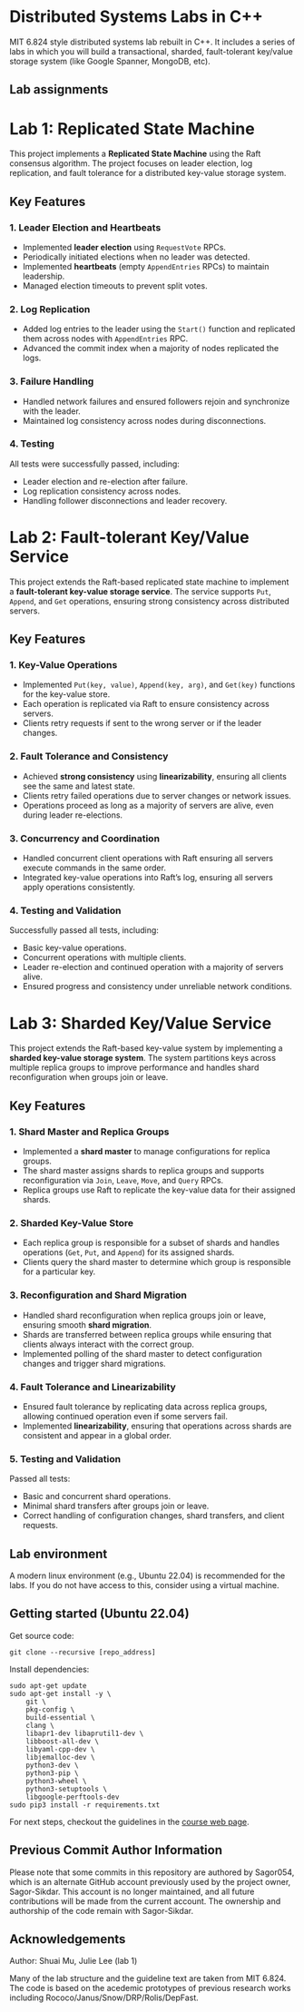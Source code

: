 
#  Distributed Systems Labs in C++

MIT 6.824 style distributed systems lab rebuilt in C++.
It includes a series of labs in which you will build a transactional, sharded, fault-tolerant key/value storage system (like Google Spanner, MongoDB, etc). 

## Lab assignments

# Lab 1: Replicated State Machine

This project implements a **Replicated State Machine** using the Raft consensus algorithm. The project focuses on leader election, log replication, and fault tolerance for a distributed key-value storage system.

## Key Features

### 1. Leader Election and Heartbeats
- Implemented **leader election** using `RequestVote` RPCs.
- Periodically initiated elections when no leader was detected.
- Implemented **heartbeats** (empty `AppendEntries` RPCs) to maintain leadership.
- Managed election timeouts to prevent split votes.

### 2. Log Replication
- Added log entries to the leader using the `Start()` function and replicated them across nodes with `AppendEntries` RPC.
- Advanced the commit index when a majority of nodes replicated the logs.

### 3. Failure Handling
- Handled network failures and ensured followers rejoin and synchronize with the leader.
- Maintained log consistency across nodes during disconnections.

### 4. Testing
All tests were successfully passed, including:
- Leader election and re-election after failure.
- Log replication consistency across nodes.
- Handling follower disconnections and leader recovery.

# Lab 2: Fault-tolerant Key/Value Service

This project extends the Raft-based replicated state machine to implement a **fault-tolerant key-value storage service**. The service supports `Put`, `Append`, and `Get` operations, ensuring strong consistency across distributed servers.

## Key Features

### 1. Key-Value Operations
- Implemented `Put(key, value)`, `Append(key, arg)`, and `Get(key)` functions for the key-value store.
- Each operation is replicated via Raft to ensure consistency across servers.
- Clients retry requests if sent to the wrong server or if the leader changes.

### 2. Fault Tolerance and Consistency
- Achieved **strong consistency** using **linearizability**, ensuring all clients see the same and latest state.
- Clients retry failed operations due to server changes or network issues.
- Operations proceed as long as a majority of servers are alive, even during leader re-elections.

### 3. Concurrency and Coordination
- Handled concurrent client operations with Raft ensuring all servers execute commands in the same order.
- Integrated key-value operations into Raft’s log, ensuring all servers apply operations consistently.

### 4. Testing and Validation
Successfully passed all tests, including:
- Basic key-value operations.
- Concurrent operations with multiple clients.
- Leader re-election and continued operation with a majority of servers alive.
- Ensured progress and consistency under unreliable network conditions.
# Lab 3: Sharded Key/Value Service

This project extends the Raft-based key-value system by implementing a **sharded key-value storage system**. The system partitions keys across multiple replica groups to improve performance and handles shard reconfiguration when groups join or leave.

## Key Features

### 1. Shard Master and Replica Groups
- Implemented a **shard master** to manage configurations for replica groups.
- The shard master assigns shards to replica groups and supports reconfiguration via `Join`, `Leave`, `Move`, and `Query` RPCs.
- Replica groups use Raft to replicate the key-value data for their assigned shards.

### 2. Sharded Key-Value Store
- Each replica group is responsible for a subset of shards and handles operations (`Get`, `Put`, and `Append`) for its assigned shards.
- Clients query the shard master to determine which group is responsible for a particular key.

### 3. Reconfiguration and Shard Migration
- Handled shard reconfiguration when replica groups join or leave, ensuring smooth **shard migration**.
- Shards are transferred between replica groups while ensuring that clients always interact with the correct group.
- Implemented polling of the shard master to detect configuration changes and trigger shard migrations.

### 4. Fault Tolerance and Linearizability
- Ensured fault tolerance by replicating data across replica groups, allowing continued operation even if some servers fail.
- Implemented **linearizability**, ensuring that operations across shards are consistent and appear in a global order.

### 5. Testing and Validation
Passed all tests:
- Basic and concurrent shard operations.
- Minimal shard transfers after groups join or leave.
- Correct handling of configuration changes, shard transfers, and client requests.

## Lab environment

A modern linux environment (e.g., Ubuntu 22.04) is recommended for the labs. If you do not have access to this, consider using a virtual machine. 

## Getting started (Ubuntu 22.04)

Get source code:
```
git clone --recursive [repo_address]
```

Install dependencies:
```
sudo apt-get update
sudo apt-get install -y \
    git \
    pkg-config \
    build-essential \
    clang \
    libapr1-dev libaprutil1-dev \
    libboost-all-dev \
    libyaml-cpp-dev \
    libjemalloc-dev \
    python3-dev \
    python3-pip \
    python3-wheel \
    python3-setuptools \
    libgoogle-perftools-dev
sudo pip3 install -r requirements.txt
```

For next steps, checkout the guidelines in the [course web page](http://mpaxos.com/teaching/ds/22fa/labs.html).

## Previous Commit Author Information
Please note that some commits in this repository are authored by Sagor054, which is an alternate GitHub account previously used by the project owner, Sagor-Sikdar. This account is no longer maintained, and all future contributions will be made from the current account. The ownership and authorship of the code remain with Sagor-Sikdar.

## Acknowledgements
Author: Shuai Mu, Julie Lee (lab 1)

Many of the lab structure and the guideline text are taken from MIT 6.824. The code is based on the acedemic prototypes of previous research works including Rococo/Janus/Snow/DRP/Rolis/DepFast.
